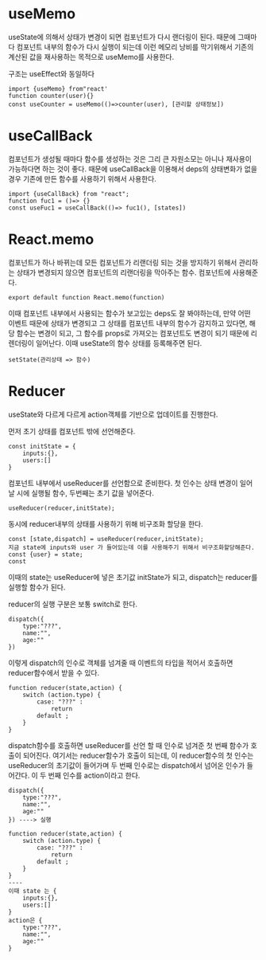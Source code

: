  # useMemo

useState에 의해서 상태가 변경이 되면 컴포넌트가 다시 랜더링이 된다. 때문에 그때마다 컴포넌트 내부의 함수가 다시 실행이 되는데 이런 메모리 낭비를 막기위해서 기존의 계산된 값을 재사용하는 목적으로 useMemo를 사용한다.

구조는 useEffect와 동일하다

```
import {useMemo} from"react'
function counter(user){}
const useCounter = useMemo(()=>counter(user), [관리할 상태정보])
```

# useCallBack

 컴포넌트가 생성될 때마다 함수를 생성하는 것은 그리 큰 자원소모는 아니나 재사용이 가능하다면 하는 것이 좋다. 때문에 useCallBack을 이용해서 deps의 상태변화가 없을 경우 기존에 만든 함수를 사용하기 위해서 사용한다.

```
import {useCallBack} from "react";
function fuc1 = ()=> {}
const useFuc1 = useCallBack(()=> fuc1(), [states])
```

# React.memo

컴포넌트가 하나 바뀌는데 모든 컴포넌트가 리랜더링 되는 것을 방지하기 위해서 관리하는 상태가 변경되지 않으면 컴포넌트의 리랜더링을 막아주는 함수. 컴포넌트에 사용해준다.

```
export default function React.memo(function)
```

이때 컴포넌트 내부에서 사용되는 함수가 보고있는 deps도 잘 봐야하는데, 만약 어떤 이벤트 때문에 상태가 변경되고 그 상태를 컴포넌트 내부의 함수가 감지하고 있다면, 해당 함수는 변경이 되고, 그 함수를 props로 가져오는 컴포넌트도 변경이 되기 때문에 리렌더링이 일어난다. 이때 useState의 함수 상태를 등록해주면 된다.

```
setState(관리상태 => 함수)
```

# Reducer

useState와 다르게 다르게 action객체를 기반으로 업데이트를 진행한다.

먼저 초기 상태를 컴포넌트 밖에 선언해준다.

```
const initState = {
	inputs:{},
	users:[]
}
```

컴포넌트 내부에서 useReducer를 선언함으로 준비한다. 첫 인수는 상태 변경이 일어날 시에 실행될 함수, 두번째는 초기 값을 넣어준다.

```
useReducer(reducer,initState);
```

동시에 reducer내부의 상태를 사용하기 위해 비구조화 할당을 한다.

```
const [state,dispatch] = useReducer(reducer,initState);
지금 state에 inputs와 user 가 들어있는데 이를 사용해주기 위해서 비구조화할당해준다.
const {user} = state;
const 
```

이때의 state는 useReducer에 넣은 초기값 initState가 되고, dispatch는 reducer를 실행할 함수가 된다.

reducer의 실행 구분은 보통 switch로 한다. 

```
dispatch({
	type:"???",
	name:"",
	age:""
})
```

이렇게 dispatch의 인수로 객체를 넘겨줄 때 이벤트의 타입을 적어서 호출하면 reducer함수에서 받을 수 있다.

```
function reducer(state,action) {
	switch (action.type) {
		case: "???" :
			return 
		default ;
	}
}
```

dispatch함수를 호출하면 useReducer를 선언 할 때 인수로 넘겨준 첫 번째 함수가 호출이 되어진다.  여기서는 reducer함수가 호출이 되는데, 이 reducer함수의 첫 인수는 useReducer의 초기값이 들어가며 두 번째 인수로는 dispatch에서 넘어온 인수가 들어간다. 이 두 번째 인수를 action이라고 한다.

```
dispatch({
	type:"???",
	name:"",
	age:""
}) ----> 실행

function reducer(state,action) {
	switch (action.type) {
		case: "???" :
			return 
		default ;
	}
}
---- 
이때 state 는 {
	inputs:{},
	users:[]
}
action은 {
	type:"???",
	name:"",
	age:""
}
```

